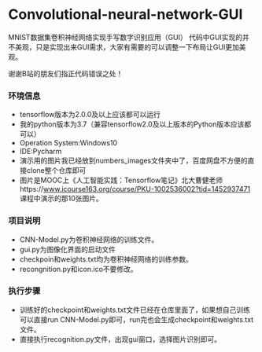 # Convolutional-neural-network-GUI
MNIST数据集卷积神经网络实现手写数字识别应用（GUI）
代码中GUI实现的并不美观，只是实现出来GUI需求，大家有需要的可以调整一下布局让GUI更加美观。

谢谢B站的朋友们指正代码错误之处！

### 环境信息
* tensorflow版本为2.0.0及以上应该都可以运行
* 我的python版本为3.7（兼容tensorflow2.0及以上版本的Python版本应该都可以）
* Operation System:Windows10
* IDE:Pycharm
* 演示用的图片我已经放到numbers_images文件夹中了，百度网盘不方便的直接clone整个仓库即可
* 图片是MOOC上《人工智能实践：Tensorflow笔记》北大曹健老师https://www.icourse163.org/course/PKU-1002536002?tid=1452937471 课程中演示的那10张图片。
### 项目说明
* CNN-Model.py为卷积神经网络的训练文件。
* gui.py为图像化界面的启动文件
* checkpoin和weights.txt均为卷积神经网络的训练参数。
* recongnition.py和icon.ico不要修改。
### 执行步骤
* 训练好的checkpoint和weights.txt文件已经在仓库里面了，如果想自己训练可以直接run CNN-Model.py即可，run完也会生成checkpoint和weights.txt文件。
* 直接执行recognition.py文件，出现gui窗口，选择图片识别即可。
